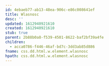 ```yaml
---
id: 4ebaeb77-ab13-48ea-906c-e86c008641ef
title: Wlasnosc
desc: ''
updated: 1612940921610
created: 1612940921610
stub: true
parent: 2b88b0a8-f539-4501-8622-baf2bf39a4fe
children:
  - acca0786-f446-46af-bd7c-3dd3ab85d886
fname: css.dd.html.w.element.wlasnosc
hpath: css.dd.html.w.element.wlasnosc
---
```



